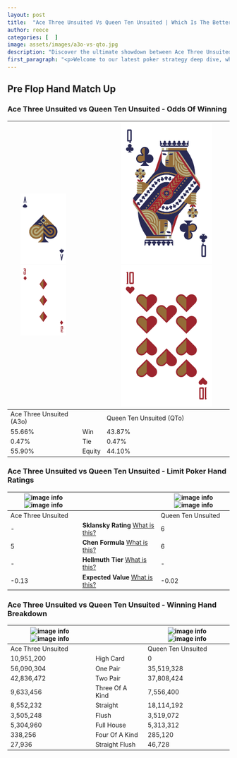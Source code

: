 ```yaml
---
layout: post
title:  "Ace Three Unsuited Vs Queen Ten Unsuited | Which Is The Better Hand In Poker? A Complete Guide"
author: reece
categories: [  ]
image: assets/images/a3o-vs-qto.jpg
description: "Discover the ultimate showdown between Ace Three Unsuited and Queen Ten Unsuited in poker! Uncover the odds, strategies, and scenarios where one hand triumphs over the other. Get ready to up your poker game with this thrilling analysis."
first_paragraph: "<p>Welcome to our latest poker strategy deep dive, where we're pitting two distinct hands against each other in a high-stakes showdown: Ace Three Unsuited vs Queen Ten Unsuited.</p><p>In the dynamic world of poker, every decision counts, and knowing which hand holds the upper hand is key to your success at the table.</p><p>In this article, we'll dissect these two hands, explore the scenarios where one dominates the other, and equip you with the knowledge to make strategic choices that can tip the odds in your favor.</p><p>Get ready to unravel the intriguing dynamics of these poker hands and elevate your game to new heights.</p>"
---
```




[comment]: # (sp0)

## Pre Flop Hand Match Up

<div class="table hand-ratings" markdown="1"> 



### Ace Three Unsuited vs Queen Ten Unsuited - Odds Of Winning


    
| ![image info](assets/images/hand1/a.png) ![image info](assets/images/hand1/3o.png) |  | ![image info](assets/images/hand2/q.png) ![image info](assets/images/hand2/to.png) |
| -------- | -------- | -------- |
| Ace Three Unsuited (A3o) |  | Queen Ten Unsuited (QTo) |
| 55.66% | Win | 43.87% |
| 0.47% | Tie | 0.47% |
| 55.90% | Equity | 44.10% |




[comment]: # (sp1)



### Ace Three Unsuited vs Queen Ten Unsuited - Limit Poker Hand Ratings


    
| ![image info](https://www.riverpairs.com/assets/images/hand1/a.png) ![image info](https://www.riverpairs.com/assets/images/hand1/3o.png) |  | ![image info](https://www.riverpairs.com/assets/images/hand2/q.png) ![image info](https://www.riverpairs.com/assets/images/hand2/to.png) |
| -------- | -------- | -------- |
| Ace Three Unsuited |  | Queen Ten Unsuited |
| - | **Sklansky Rating** [What is this?](/sklansky-rating-explained) | 6 |
| 5 | **Chen Formula** [What is this?](/chen-formula-explained) | 6 |
| - | **Hellmuth Tier** [What is this?](/Hellmuth-tier-explained) | - |
| -0.13 | **Expected Value** [What is this?](/expected-value-explained) | -0.02 |




[comment]: # (sp2)



### Ace Three Unsuited vs Queen Ten Unsuited - Winning Hand Breakdown


    
| ![image info](https://www.riverpairs.com/assets/images/hand1/a.png) ![image info](https://www.riverpairs.com/assets/images/hand1/3o.png) |  | ![image info](https://www.riverpairs.com/assets/images/hand2/q.png) ![image info](https://www.riverpairs.com/assets/images/hand2/to.png) |
| -------- | -------- | -------- |
| Ace Three Unsuited |  | Queen Ten Unsuited |
| 10,951,200 | High Card | 0 |
| 56,090,304 | One Pair | 35,519,328 |
| 42,836,472 | Two Pair | 37,808,424 |
| 9,633,456 | Three Of A Kind | 7,556,400 |
| 8,552,232 | Straight | 18,114,192 |
| 3,505,248 | Flush | 3,519,072 |
| 5,304,960 | Full House | 5,313,312 |
| 338,256 | Four Of A Kind | 285,120 |
| 27,936 | Straight Flush | 46,728 |




[comment]: # (sp3)



</div>

[comment]: # (sp4)



[comment]: # (sp5)

